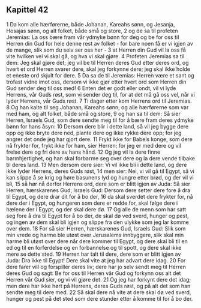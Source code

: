 ## Kapittel 42

1 Da kom alle hærførerne, både Johanan, Kareahs sønn, og Jesanja, Hosajas sønn, og alt folket, både små og store,
2 og de sa til profeten Jeremias: La oss bære fram vår ydmyke bønn for deg og be for oss til Herren din Gud for hele denne rest av folket - for bare noen få er vi igjen av de mange, slik som du selv ser oss her -
3 at Herren din Gud vil la oss få vite hvilken vei vi skal gå, og hva vi skal gjøre.
4 Profeten Jeremias sa til dem: Jeg skal gjøre det; jeg vil be til Herren deres Gud etter deres ord, og hvert et ord Herren svarer dere, skal jeg forkynne dere; jeg skal ikke holde et eneste ord skjult for dere.
5 Da sa de til Jeremias: Herren være et sant og trofast vidne imot oss, dersom vi ikke gjør etter hvert ord som Herren din Gud sender deg til oss med!
6 Enten det er godt eller ondt, vil vi lyde Herrens, vår Guds røst, som vi sender deg til, for at det må gå oss vel, når vi lyder Herrens, vår Guds røst.
7 Ti dager etter kom Herrens ord til Jeremias.
8 Og han kalte til seg Johanan, Kareahs sønn, og alle hærførerne som var med ham, og alt folket, både små og store,
9 og han sa til dem: Så sier Herren, Israels Gud, som dere sendte meg til for å bære fram deres ydmyke bønn for hans åsyn:
10 Dersom dere blir i dette land, så vil jeg bygge dere opp og ikke bryte dere ned, plante dere og ikke rykke dere opp; for jeg angrer det onde jeg har gjort dere.
11 Frykt ikke for Babels konge, som dere nå frykter for, frykt ikke for ham, sier Herren; for jeg er med dere og vil frelse dere og fri dere av hans hånd.
12 Og jeg vil la dere finne barmhjertighet, og han skal forbarme seg over dere og la dere vende tilbake til deres land.
13 Men dersom dere sier: Vi vil ikke bli i dette land, og dere ikke lyder Herrens, deres Guds røst,
14 men sier: Nei, vi vil gå til Egypt, så vi kan slippe å se krig og høre basunens lyd og hungre etter brød, og der vil vi bli,
15 så hør nå derfor Herrens ord, dere som er blitt igjen av Juda: Så sier Herren, hærskarenes Gud, Israels Gud: Dersom dere setter dere fore å dra til Egypt, og dere drar dit for å bo der,
16 da skal sverdet dere frykter for, nå dere der i Egypt, og hungeren som dere er redde for, skal følge dere i hælene der i Egypt, og der skal dere dø.
17 Og alle de menn som har satt seg fore å dra til Egypt for å bo der, de skal dø ved sverd, hunger og pest, og ingen av dem skal bli igjen og slippe fra den ulykke som jeg lar komme over dem.
18 For så sier Herren, hærskarenes Gud, Israels Gud: Slik som min vrede og harme ble utøst over Jerusalems innbyggere, slik skal min harme bli utøst over dere når dere kommer til Egypt, og dere skal bli til en ed og til en forferdelse og en forbannelse og til spott, og dere skal ikke mere se dette sted.
19 Herren har talt til dere, dere som er blitt igjen av Juda: Dra ikke til Egypt! Dere skal vite at jeg har advart dere idag.
20 For dere farer vill og forspiller deres liv; dere har jo selv sendt meg til Herren deres Gud og sagt: Be for oss til Herren vår Gud og forkynn oss alt det Herren vår Gud sier, og vi vil gjøre det.
21 Og jeg har forkynt dere det idag; men dere har ikke hørt på Herrens, deres Guds røst, og på alt det som han sendte meg til dere med.
22 Så skal dere nå vite at dere skal dø ved sverd, hunger og pest på det sted som dere stunder etter å komme til for å bo der.
